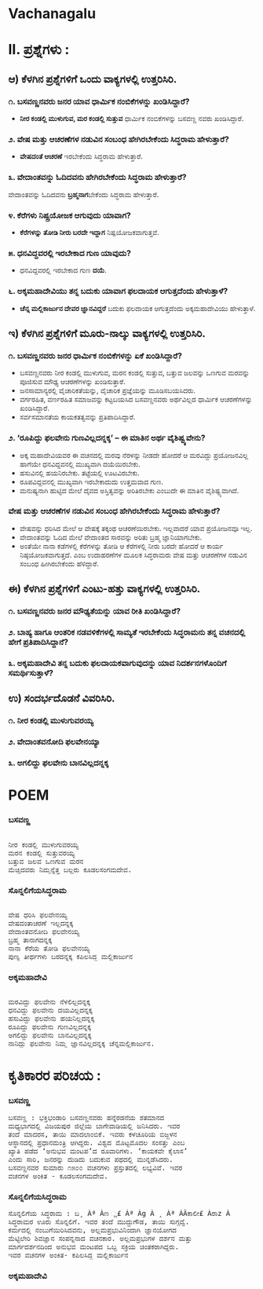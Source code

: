 # Vachanagalu
# II. ಪ್ರಶ್ನೆಗಳು :
## ಆ) ಕೆಳಗಿನ ಪ್ರಶ್ನೆಗಳಿಗೆ ಒಂದು ವಾಕ್ಯಗಳಲ್ಲಿ ಉತ್ತರಿಸಿರಿ.
### ೧. ಬಸವಣ್ಣನವರು ಜನರ ಯಾವ ಧಾರ್ಮಿಕ ನಂಬಿಕೆಗಳನ್ನು ಖಂಡಿಸಿದ್ದಾರೆ?
* **ನೀರ ಕಂಡಲ್ಲಿ ಮುಳುಗುವ, ಮರ ಕಂಡಲ್ಲಿ ಸುತ್ತುವ** ಧಾರ್ಮಿಕ ನಂಬಿಕೆಗಳನ್ನು ಬಸವಣ್ಣ ನವರು ಖಂಡಿಸಿದ್ದಾರೆ.

### ೨. ವೇಷ ಮತ್ತು ಆಚರಣೆಗಳ ನಡುವಿನ ಸಂಬಂಧ ಹೇಗಿರಬೇಕೆಂದು ಸಿದ್ಧರಾಮ ಹೇಳುತ್ತಾರೆ?
* **ವೇಷದಂತೆ ಆಚರಣೆ** ಇರಬೇಕೆಂದು ಸಿದ್ಧರಾಮ ಹೇಳುತ್ತಾರೆ.

### ೩. ವೇದಾಂತವನ್ನು ಓದಿದವನು ಹೇಗಿರಬೇಕೆಂದು ಸಿದ್ಧರಾಮ ಹೇಳುತ್ತಾರೆ?
ವೇದಾಂತವನ್ನು ಓದಿದವನು **ಬ್ರಹ್ಮನಾಗ**ಬೇಕೆಂದು ಸಿದ್ಧರಾಮ ಹೇಳುತ್ತಾರೆ.

### ೪. ಕೆರೆಗಳು ನಿಷ್ಪ್ರಯೋಜಕ ಆಗುವುದು ಯಾವಾಗ?
* **ಕೆರೆಗಳನ್ನು ತೋಡಿ ನೀರು ಬರದೇ ಇದ್ದಾಗ** ನಿಷ್ಪಯೋಜಕವಾಗುತ್ತವೆ.

### ೫. ಧನವಿದ್ದವರಲ್ಲಿ ಇರಬೇಕಾದ ಗುಣ ಯಾವುದು?
* ಧನವಿದ್ದವರಲ್ಲಿ ಇರಬೇಕಾದ ಗುಣ **ದಯೆ**.

### ೬. ಅಕ್ಕಮಹಾದೇವಿಯು ತನ್ನ ಬದುಕು ಯಾವಾಗ ಫಲದಾಯಕ ಆಗುತ್ತದೆಂದು ಹೇಳುತ್ತಾಳೆ?
* **ಚೆನ್ನ ಮಲ್ಲಿಕಾರ್ಜುನ ದೇವರ ಜ್ಞಾನವಿದ್ದರೆ** ಬದುಕು ಫಲದಾಯಕ ಆಗುತ್ತದೆಂದು ಅಕ್ಕಮಹಾದೇವಿಯು ಹೇಳುತ್ತಾಳೆ.

## ಇ) ಕೆಳಗಿನ ಪ್ರಶ್ನೆಗಳಿಗೆ ಮೂರು-ನಾಲ್ಕು ವಾಕ್ಯಗಳಲ್ಲಿ ಉತ್ತರಿಸಿರಿ.
### ೧. ಬಸವಣ್ಣನವರು ಜನರ ಧಾರ್ಮಿಕ ನಂಬಿಕೆಗಳನ್ನು ಏಕೆ ಖಂಡಿಸಿದ್ದಾರೆ?
* ಬಸವಣ್ಣನವರು ನೀರ ಕಂಡಲ್ಲಿ ಮುಳುಗುವ, ಮರನ ಕಂಡಲ್ಲಿ ಸುತ್ತುವ, ಬತ್ತುವ ಜಲವನ್ನು ಒಣಗುವ ಮರವನ್ನು ಪೂಜಿಸುವ ಮೌಢ್ಯ ಆಚರಣೆಗಳನ್ನು ಖಂಡಿಸುತ್ತಾರೆ.
* ಜನಸಾಮಾನ್ಯರಲ್ಲಿ ವೈಚಾರಿಕತೆಯನ್ನು, ವೈಚಾರಿಕ ಪ್ರಜ್ಞೆಯನ್ನು ಮೂಡಿಸಬಯಸಿದರು.
* ವರ್ಗರಹಿತ, ವರ್ಣರಹಿತ ಸಮಾಜವನ್ನು ಕಟ್ಟಬಯಸಿದ ಬಸವಣ್ಣನವರು ಅರ್ಥವಿಲ್ಲದ ಧಾರ್ಮಿಕ ಆಚರಣೆಗಳನ್ನು ಖಂಡಿಸಿದ್ದಾರೆ.
* ಸರ್ವಸಮಾನತೆಯ ಕಾಯಕತತ್ವವನ್ನು ಪ್ರತಿಪಾದಿಸಿದ್ದಾರೆ.

### ೨. ‘ರೂಪಿದ್ದು ಫಲವೇನು ಗುಣವಿಲ್ಲದನ್ನಕ್ಕ’ – ಈ ಮಾತಿನ ಅರ್ಥ ವೈಶಿಷ್ಟ್ಯವೇನು?
* ಅಕ್ಕ ಮಹಾದೇವಿಯವರ ಈ ವಚನದಲ್ಲಿ ಮರವು ನೆರಳನ್ನು ನೀಡದೇ ಹೋದರೆ ಆ ಮರವಿದ್ದು ಪ್ರಯೋಜನವಿಲ್ಲ ಹಾಗೆಯೇ ಧನವಿದ್ದವನಲ್ಲಿ ಮುಖ್ಯವಾಗಿ ದಯೆಯಿರಬೇಕು. 
* ಹಸುವಿನಲ್ಲಿ ಹಯನಿರಬೇಕು. ತಟ್ಟೆಯಲ್ಲಿ ಊಟವಿರಬೇಕು. 
* ರೂಪವಿದ್ದವನಲ್ಲಿ ಮುಖ್ಯವಾಗಿ ಇರಬೇಕಾದುದು ಉತ್ತಮವಾದ ಗುಣ. 
* ಮನುಷ್ಯನಾಗಿ ಹುಟ್ಟಿದ ಮೇಲೆ ದೈವದ ಅಸ್ತಿತ್ವವನ್ನು ಅರಿತಿರಬೇಕು ಎಂಬುದೇ ಈ ಮಾತಿನ ವೈಶಿಷ್ಟ್ಯವಾಗಿದೆ.

### ವೇಷ ಮತ್ತು ಆಚರಣೆಗಳ ನಡುವಿನ ಸಂಬಂಧ ಹೇಗಿರಬೇಕೆಂದು ಸಿದ್ಧರಾಮ ಹೇಳುತ್ತಾರೆ?
* ವೇಷವನ್ನು ಧರಿಸಿದ ಮೇಲೆ ಆ ವೇಷಕ್ಕೆ ತಕ್ಕಂಥ ಆಚರಣೆಯಿರಬೇಕು. ಇಲ್ಲವಾದರೆ ಯಾವ ಪ್ರಯೋಜನವೂ ಇಲ್ಲ.
* ವೇದಾಂತವನ್ನು ಓದಿದ ಮೇಲೆ ವೇದಾಂತದ ಸಾರವನ್ನು ಅರಿತು ಬ್ರಹ್ಮ ಜ್ಞಾನಿಯಾಗಬೇಕು.
* ಅಂತೆಯೇ ನಾನಾ ಕಡೆಗಳಲ್ಲಿ ಕೆರೆಗಳನ್ನು ತೋಡಿ ಆ ಕೆರೆಗಳಲ್ಲಿ ನೀರು ಬರದೇ ಹೋದರೆ ಆ ಕಾರ್ಯ ನಿಷ್ಠಯೋಜಕವಾಗುತ್ತದೆ. ಎಂಬ ಉದಾಹರಣೆಗಳ ಮೂಲಕ ಸಿದ್ಧರಾಮರು ವೇಷ ಮತ್ತು ಆಚರಣೆಗಳ ನಡುವಿನ ಸಂಬಂಧ ಹೀಗಿರಬೇಕೆಂದು ಹೆಳಿದ್ದಾರೆ.


## ಈ) ಕೆಳಗಿನ ಪ್ರಶ್ನೆಗಳಿಗೆ ಎಂಟು-ಹತ್ತು ವಾಕ್ಯಗಳಲ್ಲಿ ಉತ್ತರಿಸಿರಿ.
### ೧. ಬಸವಣ್ಣನವರು ಜನರ ಮೌಢ್ಯತೆಯನ್ನು ಯಾವ ರೀತಿ ಖಂಡಿಸಿದ್ದಾರೆ?
### ೨. ಬಾಹ್ಯ ಹಾಗೂ ಆಂತರಿಕ ನಡವಳಿಕೆಗಳಲ್ಲಿ ಸಾಮ್ಯತೆ ಇರಬೇಕೆಂದು ಸಿದ್ಧರಾಮನು ತನ್ನ ವಚನದಲ್ಲಿ ಹೇಗೆ ಪ್ರತಿಪಾದಿಸಿದ್ದಾನೆ?
### ೩. ಅಕ್ಕಮಹಾದೇವಿ ತನ್ನ ಬದುಕು ಫಲದಾಯಕವಾಗುವುದನ್ನು ಯಾವ ನಿದರ್ಶನಗಳೊಂದಿಗೆ  ಸಮರ್ಥಿಸುತ್ತಾಳೆ?

## ಉ) ಸಂದರ್ಭದೊಡನೆ ವಿವರಿಸಿರಿ.
### ೧. ನೀರ ಕಂಡಲ್ಲಿ ಮುಳುಗುವರಯ್ಯ
### ೨. ವೇದಾಂತವನೋದಿ ಫಲವೇನಯ್ಯಾ
### ೩. ಅಗಲಿದ್ದು ಫಲವೇನು ಬಾನವಿಲ್ಲದನ್ನಕ್ಕ

# POEM
### ಬಸವಣ್ಣ
<pre> 
ನೀರ ಕಂಡಲ್ಲಿ ಮುಳುಗುವರಯ್ಯ
ಮರನ ಕಂಡಲ್ಲಿ ಸುತ್ತುವರಯ್ಯ
ಬತ್ತುವ ಜಲವ ಒಣಗುವ ಮರನ
ಮೆಚ್ಚಿದವರು ನಿಮ್ಮನ್ನೆತ್ತ ಬಲ್ಲರು ಕೂಡಲಸಂಗಮದೇವ.
</pre> 
### ಸೊನ್ನಲಿಗೆಯಸಿದ್ಧರಾಮ
<pre> 
ವೇಷ ಧರಿಸಿ ಫಲವೇನಯ್ಯ
ವೇಷದಂತಾಚರಣೆ ಇಲ್ಲದನ್ನಕ್ಕ
ವೇದಾಂತವನೋದಿ ಫಲವೇನಯ್ಯ
ಬ್ರಹ್ಮ ತಾನಾಗದನ್ನಕ್ಕ
ನಾನಾ ಕೆರೆಯ ತೋಡಿ ಫಲವೇನಯ್ಯ
ಪುಣ್ಯ ತೀರ್ಥಗಳು ಬರದನ್ನಕ್ಕ ಕಪಿಲಸಿದ್ಧ ಮಲ್ಲಿಕಾರ್ಜುನ
</pre> 
### ಅಕ್ಕಮಹಾದೇವಿ
<pre> 
ಮರವಿದ್ದು ಫಲವೇನು ನೆಳಲಿಲ್ಲದನ್ನಕ್ಕ
ಧನವಿದ್ದು ಫಲವೇನು ದಯವಿಲ್ಲದನ್ನಕ್ಕ
ಹಸುವಿದ್ದು ಫಲವೇನು ಹಯನಿಲ್ಲದನ್ನಕ್ಕ
ರೂಪಿದ್ದು ಫಲವೇನು ಗುಣವಿಲ್ಲದನ್ನಕ್ಕ
ಅಗಲಿದ್ದು ಫಲವೇನು ಬಾನವಿಲ್ಲದನ್ನಕ್ಕ
ನಾನಿದ್ದು ಫಲವೇನು ನಿಮ್ಮ ಜ್ಞಾನವಿಲ್ಲದನ್ನಕ್ಕ ಚೆನ್ನಮಲ್ಲಿಕಾರ್ಜುನ.
</pre> 
# ಕೃತಿಕಾರರ ಪರಿಚಯ :
### ಬಸವಣ್ಣ
<pre>
ಬಸವಣ್ಣ : ಭಕ್ತಿಭಂಡಾರಿ ಬಸವಣ್ಣನವರು ಹನ್ನೆರಡನೆಯ ಶತಮಾನದ
ಮಧ್ಯಭಾಗದಲ್ಲಿ ವಿಜಯಪುರ ಜಿಲ್ಲೆಯ ಬಾಗೇವಾಡಿಯಲ್ಲಿ ಜನಿಸಿದರು. ಇವರ
ತಂದೆ ಮಾದರಸ, ತಾಯಿ ಮಾದಲಾಂಬಿಕೆ. ಇವರು ಕಳಚೂರಿಯ ಬಿಜ್ಜಳನ
ಆಸ್ಥಾನದಲ್ಲಿ ಪ್ರಧಾನಮಂತ್ರಿ ಆಗಿದ್ದರು. ವಿಶ್ವದ ಮೊಟ್ಟಮೊದಲ ಸಂಸತ್ತು ಎಂಬ
ಖ್ಯಾತಿ ಪಡೆದ ‘ಅನುಭವ ಮಂಟಪ’ದ ರೂವಾರಿಗಳು. ‘ಕಾಯಕವೇ ಕೈಲಾಸ’
ಎಂದು ಸಾರಿ, ಜನರನ್ನು ದುಡಿದು ಬದುಕುವ ಪಥದಲ್ಲಿ ಮುನ್ನಡೆಸಿದರು.
ಬಸವಣ್ಣನವರ ಸುಮಾರು ೧೫೦೦ ವಚನಗಳು ಪ್ರಸ್ತುತದಲ್ಲಿ ಲಭ್ಯವಿವೆ. ಇವರ
ವಚನಗಳ ಅಂಕಿತ - ಕೂಡಲಸಂಗಮದೇವ.
</pre>
### ಸೊನ್ನಲಿಗೆಯಸಿದ್ಧರಾಮ
<pre>
ಸೊನ್ನಲಿಗೆಯ ಸಿದ್ಧರಾಮ : ಬ¸ Àª Àಣ ್ಣ£ Àª Àg À ¸ Àª ÀÄಕಾಲೀ£ Àರಾz À
ಸಿದ್ಧರಾಮರ ಊರು ಸೊನ್ನಲಿಗೆ. ಇವರ ತಂದೆ ಮುದ್ದುಗೌಡ, ತಾಯಿ ಸುಗ್ಗವ್ವೆ.
ಕರ್ಮದಲ್ಲಿ ನಂಬುಗೆಯಿರಿಸಿದವನು, ಅಲ್ಲಮಪ್ರಭುವಿನಿಂದಾಗಿ ಜ್ಞಾನಯೋಗದ
ಮೆಟ್ಟಿಲೇರಿ ಶಿವಜ್ಞಾನ ಸಂಪನ್ನನಾದ ವಚನಕಾರ. ಅಲ್ಲಮಪ್ರಭುಗಳ ದರ್ಶನ ಮತ್ತು
ಮಾರ್ಗದರ್ಶನದಿಂದ ಅನುಭವ ಮಂಟಪದ ಒಬ್ಬ ಸಕ್ರಿಯ ಚಿಂತಕರಾಗಿದ್ದರು.
ಇವರ ವಚನಗಳ ಅಂಕಿತ- ಕಪಿಲಸಿದ್ಧ ಮಲ್ಲಿಕಾರ್ಜುನ
</pre>
### ಅಕ್ಕಮಹಾದೇವಿ
<pre>
</pre>

